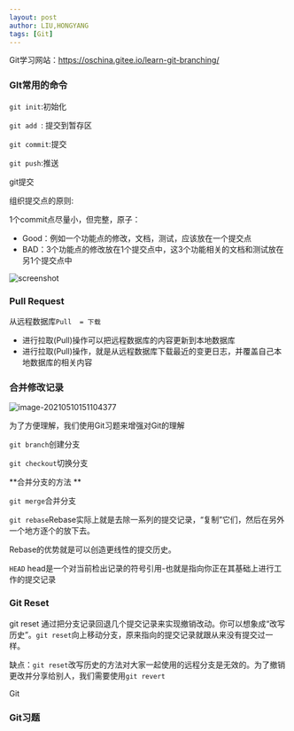 ```yaml
---
layout: post
author: LIU,HONGYANG
tags: [Git]
---
```






Git学习网站：https://oschina.gitee.io/learn-git-branching/





### GIt常用的命令





 `git init`:初始化

`git add `: 提交到暂存区

`git commit`:提交

`git push`:推送



git提交

组织提交点的原则:

1个commit点尽量小，但完整，原子：

- Good：例如一个功能点的修改，文档，测试，应该放在一个提交点
- BAD：3个功能点的修改放在1个提交点中，这3个功能相关的文档和测试放在另1个提交点中



![screenshot](https://tva1.sinaimg.cn/large/008i3skNly1gqdbtzmmhpj31hc0qxdh4.jpg)







### Pull Request

从远程数据库`Pull  = 下载`

- 进行拉取(Pull)操作可以把远程数据库的内容更新到本地数据库
- 进行拉取(Pull)操作，就是从远程数据库下载最近的变更日志，并覆盖自己本地数据库的相关内容





### 合并修改记录



![image-20210510151104377](https://tva1.sinaimg.cn/large/008i3skNly1gqdcn7dr2oj30i80pgq5k.jpg)





为了方便理解，我们使用Git习题来增强对Git的理解



`git branch`创建分支

`git checkout`切换分支



**合并分支的方法 **



`git merge`合并分支

`git rebase`Rebase实际上就是去除一系列的提交记录，“复制”它们，然后在另外一个地方逐个的放下去。

Rebase的优势就是可以创造更线性的提交历史。



`HEAD` head是一个对当前检出记录的符号引用-也就是指向你正在其基础上进行工作的提交记录



### Git Reset

git reset 通过把分支记录回退几个提交记录来实现撤销改动。你可以想象成“改写历史”。`git reset`向上移动分支，原来指向的提交记录就跟从来没有提交过一样。



缺点：`git reset`改写历史的方法对大家一起使用的远程分支是无效的。为了撤销更改并分享给别人，我们需要使用`git revert` 



Git





### Git习题



